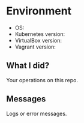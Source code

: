 # Environment

- OS:
- Kubernetes version:
- VirtualBox version:
- Vagrant version:

## What I did?

Your operations on this repo.

## Messages

Logs or error messages.
